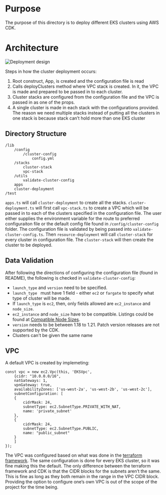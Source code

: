 # Purpose

The purpose of this directory is to deploy different EKS clusters using AWS CDK. 

# Architecture
![Deployment design](https://user-images.githubusercontent.com/54683946/183471629-59479f8c-db49-4c53-bbe5-48b5f18d6b14.png)


Steps in how the cluster deployment occurs:
1. Root construct, App, is created and the configuration file is read
2. Calls deployClusters method where VPC stack is created. In it, the VPC is made and prepared to be passed in to each cluster. 
3. Cluster stacks are configured from the configuration file and the VPC is passed in as one of the props.
4. A single cluster is made in each stack with the configurations provided. The reason we need multiple stacks instead of putting all the clusters in one stack is because stack can’t hold more than one EKS cluster 

## Directory Structure

```
/lib
    /config
        /cluster-config
            config.yml
    /stacks
        cluster-stack
        vpc-stack
    /utils
        validate-cluster-config
    apps
    cluster-deployment
/test
```
`apps.ts` will call `cluster-deployment` to create all the stacks. `cluster-deployment.ts` will first call `vpc-stack.ts` to create a VPC which will be passed in to each of the clusters specified in the configuration file. The user either supplies the environment variable for the route to preferred configuraiton file or the default config file found in `/config/cluster-config` folder. The configuration file is validated by being passed into `validate-cluster-config.ts`. Then `resource-deployment` will call `cluster-stack` for every cluster in configuration file. The `cluster-stack` will then create the cluster to be deployed.  

## Data Validation

After following the directions of configuring the configuration file (found in README), the following is checked in `validate-cluster-config`:
* `launch_type` and `version` need to be specified.
* `launch_type ` must have 1 field - either `ec2` or `fargate` to specify what type of cluster will be made. 
* If `launch_type` is `ec2`, then, only fields allowed are `ec2_instance` and `node_size`.
* `ec2_instance` and `node_size` have to be compatible. Listings could be found at [Compatible Node Sizes](https://www.amazonaws.cn/en/ec2/instance-types/). 
* `version` needs to be between 1.18 to 1.21. Patch version releases are not supported by the CDK. 
* Clusters can't be given the same name

## VPC

A default VPC is created by implemeting:
```
const vpc = new ec2.Vpc(this, 'EKSVpc',
    {cidr: "10.0.0.0/16",
    natGateways: 1,
    vpnGateway: true,
    availabilityZones: ['us-west-2a', 'us-west-2b', 'us-west-2c'],
    subnetConfiguration: [
    {
        cidrMask: 24,
        subnetType: ec2.SubnetType.PRIVATE_WITH_NAT,
        name: 'private_subnet'
    },
    {
        cidrMask: 24,
        subnetType: ec2.SubnetType.PUBLIC,
        name: "public_subnet"
    }
    ]
});
```
 The VPC was configured based on what was done in the [terraform framework](https://github.com/aws-observability/aws-otel-test-framework/blob/6cd6478ce2c32223494460b390f33aeb5e61c48e/terraform/eks_fargate_setup/main.tf#:~:text=%23%20%2D%2D%2D%2D%2D%2D%2D%2D%2D%2D%2D%2D%2D%2D%2D%2D%2D%2D%2D%2D%2D%2D%2D%2D%2D%2D%2D%2D%2D%2D%2D%2D%2D%2D%2D%2D%2D%2D%2D%2D%2D%2D%2D%2D%2D%2D%2D%2D%2D%2D%2D%2D%2D%2D%2D%2D%2D%2D%2D%2D%2D%2D%2D%2D%2D%2D%2D%2D%2D%2D%2D%2D%2D-,module%20%22vpc%22%20%7B,-source%20%3D%20%22). The same configuration is done for every EKS cluster, so it was fine making this the default. The only difference between the terraform framework and CDK is that the CIDR blocks for the subnets aren’t the same. This is fine as long as they both remain in the range in the VPC CIDR block. Providing the option to configure one’s own VPC is out of the scope of the project for the time being. 
